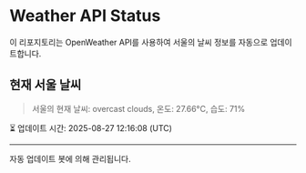 
# Weather API Status

이 리포지토리는 OpenWeather API를 사용하여 서울의 날씨 정보를 자동으로 업데이트합니다.

## 현재 서울 날씨
> 서울의 현재 날씨: overcast clouds, 온도: 27.66°C, 습도: 71%

⏳ 업데이트 시간: 2025-08-27 12:16:08 (UTC)

---
자동 업데이트 봇에 의해 관리됩니다.
